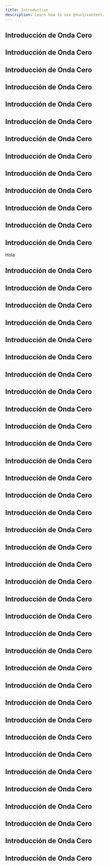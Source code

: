 ```yaml
---
title: Introduction
description: Learn how to use @nuxt/content.
---
```




##  Introducción de Onda Cero
##  Introducción de Onda Cero
##  Introducción de Onda Cero
##  Introducción de Onda Cero
##  Introducción de Onda Cero
##  Introducción de Onda Cero
##  Introducción de Onda Cero
##  Introducción de Onda Cero
##  Introducción de Onda Cero
##  Introducción de Onda Cero
##  Introducción de Onda Cero
##  Introducción de Onda Cero
##  Introducción de Onda Cero



Hola

##  Introducción de Onda Cero
##  Introducción de Onda Cero
##  Introducción de Onda Cero
##  Introducción de Onda Cero
##  Introducción de Onda Cero
##  Introducción de Onda Cero
##  Introducción de Onda Cero
##  Introducción de Onda Cero

##  Introducción de Onda Cero
##  Introducción de Onda Cero
##  Introducción de Onda Cero
##  Introducción de Onda Cero
##  Introducción de Onda Cero
##  Introducción de Onda Cero
##  Introducción de Onda Cero

##  Introducción de Onda Cero
##  Introducción de Onda Cero
##  Introducción de Onda Cero
##  Introducción de Onda Cero
##  Introducción de Onda Cero
##  Introducción de Onda Cero
##  Introducción de Onda Cero
##  Introducción de Onda Cero
##  Introducción de Onda Cero
##  Introducción de Onda Cero
##  Introducción de Onda Cero
##  Introducción de Onda Cero
##  Introducción de Onda Cero
##  Introducción de Onda Cero
##  Introducción de Onda Cero
##  Introducción de Onda Cero
##  Introducción de Onda Cero
##  Introducción de Onda Cero
##  Introducción de Onda Cero
##  Introducción de Onda Cero
